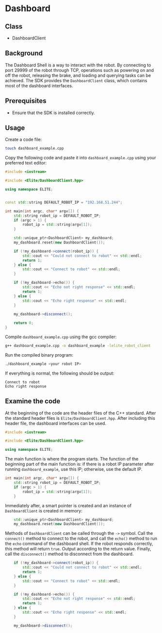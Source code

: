 # Dashboard

## Class
- DashboardClient

## Background
The Dashboard Shell is a way to interact with the robot. By connecting to port 29999 of the robot through TCP, operations such as powering on and off the robot, releasing the brake, and loading and querying tasks can be achieved. The SDK provides the `DashboardClient` class, which contains most of the dashboard interfaces.

## Prerequisites
- Ensure that the SDK is installed correctly.

## Usage

Create a code file:
```bash
touch dashboard_example.cpp
```

Copy the following code and paste it into `dashboard_example.cpp` using your preferred text editor:

```cpp
#include <iostream>

#include <Elite/DashboardClient.hpp>

using namespace ELITE;


const std::string DEFAULT_ROBOT_IP = "192.168.51.244";

int main(int argc, char* argv[]) {
    std::string robot_ip = DEFAULT_ROBOT_IP;
    if (argc > 1) {
        robot_ip = std::string(argv[1]);
    }

    std::unique_ptr<DashboardClient> my_dashboard;
    my_dashboard.reset(new DashboardClient());

    if (!my_dashboard->connect(robot_ip)) {
        std::cout << "Could not connect to robot" << std::endl;
        return 1;
    } else {
        std::cout << "Connect to robot" << std::endl;
    }

    if (!my_dashboard->echo()) {
        std::cout << "Echo not right response" << std::endl;
        return 1;
    } else {
        std::cout << "Echo right response" << std::endl;
    }
    
    my_dashboard->disconnect();

    return 0;
}
```

Compile `dashboard_example.cpp` using the gcc compiler:
```bash
g++ dashboard_example.cpp -o dashboard_example -lelite_robot_client
```

Run the compiled binary program:
```bash
./dashboard_example <your robot IP>
```

If everything is normal, the following should be output:
```
Connect to robot
Echo right response
```

## Examine the code

At the beginning of the code are the header files of the C++ standard. After the standard header files is `Elite/DashboardClient.hpp`. After including this header file, the dashboard interfaces can be used.
```cpp
#include <iostream>

#include <Elite/DashboardClient.hpp>

using namespace ELITE;
```

The main function is where the program starts. The function of the beginning part of the main function is: if there is a robot IP parameter after running `dashboard_example`, use this IP; otherwise, use the default IP.

```cpp
int main(int argc, char* argv[]) {
    std::string robot_ip = DEFAULT_ROBOT_IP;
    if (argc > 1) {
        robot_ip = std::string(argv[1]);
    }
```

Immediately after, a smart pointer is created and an instance of `DashboardClient` is created in memory:
```cpp
    std::unique_ptr<DashboardClient> my_dashboard;
    my_dashboard.reset(new DashboardClient());
```

Methods of `DashboardClient` can be called through the `->` symbol. Call the `connect()` method to connect to the robot, and call the `echo()` method to run the `echo` command of the dashboard shell. If the robot responds correctly, this method will return `true`. Output according to the return value. Finally, call the `disconnect()` method to disconnect from the dashboard.

```cpp
    if (!my_dashboard->connect(robot_ip)) {
        std::cout << "Could not connect to robot" << std::endl;
        return 1;
    } else {
        std::cout << "Connect to robot" << std::endl;
    }

    if (!my_dashboard->echo()) {
        std::cout << "Echo not right response" << std::endl;
        return 1;
    } else {
        std::cout << "Echo right response" << std::endl;
    }

    my_dashboard->disconnect();
```